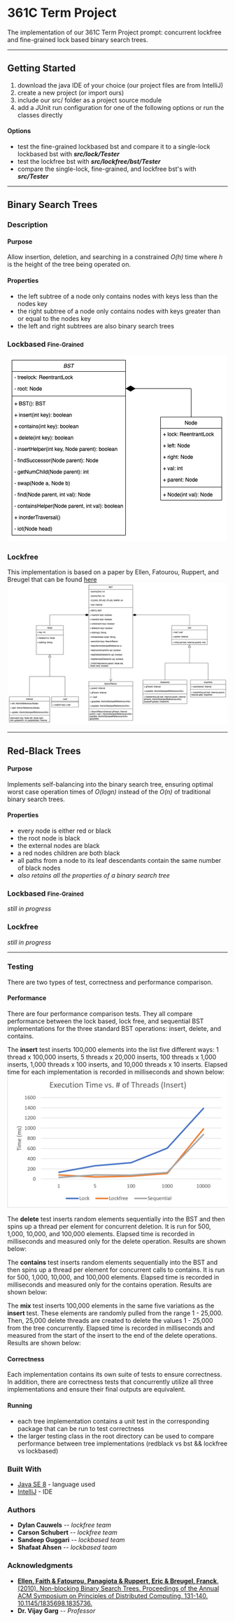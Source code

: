 # 361C Term Project

The implementation of our 361C Term Project prompt: concurrent lockfree and fine-grained lock based binary search trees.

---

## Getting Started
1. download the java IDE of your choice (our project files are from IntelliJ)
2. create a new project (or import ours)
3. include our src/ folder as a project source module
4. add a JUnit run configuration for one of the following options or run the classes directly

#### Options
* test the fine-grained lockbased bst and compare it to a single-lock lockbased bst with  **_src/lock/Tester_**
* test the lockfree bst with **_src/lockfree/bst/Tester_**
* compare the single-lock, fine-grained, and lockfree bst's with **_src/Tester_**

---
## Binary Search Trees

### Description

#### Purpose
Allow insertion, deletion, and searching in a constrained _O(h)_ time where _h_ is the height of the tree being operated on.

#### Properties
* the left subtree of a node only contains nodes with keys less than the nodes key
* the right subtree of a node only contains nodes with keys greater than or equal to the nodes key
* the left and right subtrees are also binary search trees

### Lockbased <span style="font-size:small;">Fine-Grained</span>
![Class Diagram](./references/LockbasedBST.png)

### Lockfree
This implementation is based on a paper by Ellen, Fatourou, Ruppert, and Breugel that can be found 
[here](https://dl.acm.org/doi/10.1145/1835698.1835736)
![Class Diagram](./references/LockfreeBST.png)

---

## Red-Black Trees

#### Purpose
Implements self-balancing into the binary search tree, ensuring optimal worst case operation times of _O(logn)_ instead of the _O(n)_ of traditional binary search trees.

#### Properties
* every node is either red or black
* the root node is black
* the external nodes are black
* a red nodes children are both black
* all paths from a node to its leaf descendants contain the same number of black nodes
* _also retains all the properties of a binary search tree_

### Lockbased <span style="font-size:small;">Fine-Grained</span>

_still in progress_

### Lockfree

_still in progress_

---

### Testing
There are two types of test, correctness and performance comparison.

#### Performance
There are four performance comparison tests. They all compare performance between the 
lock based, lock free, and sequential BST implementations for the three standard BST operations: insert, delete, and contains.

The **insert** test inserts 100,000 elements into the list five different ways: 1 thread x 100,000 inserts, 5 threads x 20,000 inserts, 
100 threads x 1,000 inserts, 1,000 threads x 100 inserts, and 10,000 threads x 10 inserts. Elapsed time for each implementation is 
recorded in milliseconds and shown below:
![Insert Plot](./references/insert_plot.PNG)

The **delete** test inserts random elements sequentially into the BST and then spins up a thread per element for concurrent deletion. It is run
for 500, 1,000, 10,000, and 100,000 elements. Elapsed time is recorded in milliseconds and measured only for the delete operation.
Results are shown below:

The **contains** test inserts random elements sequentially into the BST and then spins up a thread per element for concurrent calls to contains.
It is run for 500, 1,000, 10,000, and 100,000 elements. Elapsed time is recorded in milliseconds and measured only for the contains operation. 
Results are shown below:

The **mix** test inserts 100,000 elements in the same five variations as the **insert** test. These elements are randomly pulled from the range
1 - 25,000. Then, 25,000 delete threads are created to delete the values 1 - 25,000 from the tree concurrently. Elapsed time is recorded 
in milliseconds and measured from the start of the insert to the end of the delete operations. Results are shown below:

#### Correctness
Each implementation contains its own suite of tests to ensure correctness. In addition, there are correctness tests that concurrently utilize
all three implementations and ensure their final outputs are equivalent.

#### Running
* each tree implementation contains a unit test in the corresponding package that can be run to test correctness
* the larger testing class in the root directory can be used to compare performance between tree implementations (redblack vs bst && lockfree vs lockbased)

### Built With

* [Java SE 8](https://www.oracle.com/java/technologies/javase/javase-jdk8-downloads.html) - language used
* [IntelliJ](https://www.jetbrains.com/idea/) - IDE


### Authors

* **Dylan Cauwels** -- *lockfree team*
* **Carson Schubert** -- *lockfree team*
* **Sandeep Guggari** -- *lockbased team*
* **Shafaat Ahsen** -- *lockbased team*

<!-- See also the list of [contributors](https://github.com/your/project/contributors) who participated in this project. -->

### Acknowledgments
* [**Ellen, Faith & Fatourou, Panagiota & Ruppert, Eric & Breugel, Franck**. (2010). Non-blocking Binary Search Trees. Proceedings of the Annual ACM Symposium on Principles of Distributed Computing. 131-140. 10.1145/1835698.1835736.](https://dl.acm.org/doi/10.1145/1835698.1835736)
* **Dr. Vijay Garg** -- _Professor_
